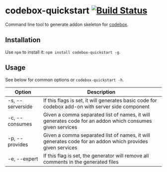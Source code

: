 codebox-quickstart [![Build Status](https://travis-ci.org/YuukanOO/codebox-quickstart.png)](https://travis-ci.org/YuukanOO/codebox-quickstart)
=====================

Command line tool to generate addon skeleton for [codebox](https://github.com/FriendCode/codebox).

Installation
--------------------

Use `npm` to install it: `npm install codebox-quickstart -g`.

Usage
--------------------

See below for common options or `codebox-quickstart -h`.

Option | Description
--- | ---
-s, --serverside | If this flags is set, it will generates basic code for codebox add-on with server side component
-c, --consumes | Given a comma separated list of names, it will generates code for an addon which consumes given services
-p, --provides | Given a comma separated list of names, it will generates code for an addon which provides given services
-e, --expert | If this flag is set, the generator will remove all comments in the generated files